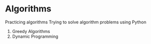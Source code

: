 # Algorithms
Practicing algorithms
Trying to solve algorithm problems using Python
  1. Greedy Algorithms
  2. Dynamic Programming
